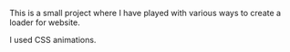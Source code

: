 This is a small project where I have played with various ways to create a loader for website.

I used CSS animations.